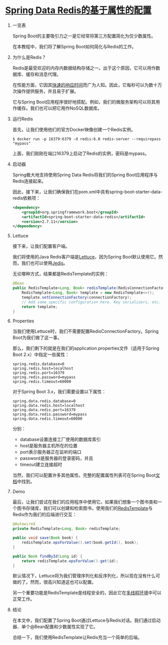 # [Spring Data Redis的基于属性的配置](https://www.baeldung.com/spring-data-redis-properties)

1. 一览表

    Spring Boot的主要吸引力之一是它经常将第三方配置简化为仅少数属性。

    在本教程中，我们将了解Spring Boot如何简化与Redis的工作。

2. 为什么是Redis？

    Redis是最受欢迎的内存内数据结构存储之一。出于这个原因，它可以用作数据库、缓存和消息代理。

    在性能方面，它因其[快速的响应时间](https://redis.io/topics/benchmarks)而广为人知。因此，它每秒可以为数十万次操作提供服务，并且易于扩展。

    它与Spring Boot应用程序很好地搭配。例如，我们的微服务架构可以将其用作缓存。我们也可以把它用作NoSQL数据库。

3. 运行Redis

    首先，让我们使用他们的官方Docker映像创建一个Redis实例。

    `$ docker run -p 16379:6379 -d redis:6.0 redis-server --requirepass "mypass"`

    上面，我们刚刚在端口16379上启动了Redis的实例，密码是mypass。

4. 启动器

    Spring极大地支持使用Spring Data Redis将我们的Spring Boot应用程序与Redis连接起来。

    因此，接下来，让我们确保我们在pom.xml中具有spring-boot-starter-data-redis依赖项：

    ```xml
    <dependency>
        <groupId>org.springframework.boot</groupId>
        <artifactId>spring-boot-starter-data-redis</artifactId>
        <version>2.7.11</version>    
    </dependency>
    ```

5. Lettuce

    接下来，让我们配置客户端。

    我们将使用的Java Redis客户端是[Lettuce](https://www.baeldung.com/java-redis-lettuce)，因为Spring Boot默认使用它。然而，我们也可以使用[Jedis](https://www.baeldung.com/jedis-java-redis-client-library)。

    无论哪种方式，结果都是RedisTemplate的实例：

    ```java
    @Bean
    public RedisTemplate<Long, Book> redisTemplate(RedisConnectionFactory connectionFactory) {
        RedisTemplate<Long, Book> template = new RedisTemplate<>();
        template.setConnectionFactory(connectionFactory);
        // Add some specific configuration here. Key serializers, etc.
        return template;
    }
    ```

6. Properties

    当我们使用Lettuce时，我们不需要配置RedisConnectionFactory。Spring Boot为我们做了这一事。

    那么，我们剩下的就是在我们的application.properties文件（适用于Spring Boot 2.x）中指定一些属性：

    ```properties
    spring.redis.database=0
    spring.redis.host=localhost
    spring.redis.port=16379
    spring.redis.password=mypass
    spring.redis.timeout=60000
    ```

    对于Spring Boot 3.x，我们需要设置以下属性：

    ```properties
    spring.data.redis.database=0
    spring.data.redis.host=localhost
    spring.data.redis.port=16379
    spring.data.redis.password=mypass
    spring.data.redis.timeout=60000
    ```

    分别：

    - database设置连接工厂使用的数据库索引
    - host是服务器主机所在的位置
    - port表示服务器正在监听的端口
    - password是服务器的登录密码，并且
    - timeout建立连接超时

    当然，我们可以配置许多其他属性。完整的配置属性列表可在Spring Boot[文档](https://docs.spring.io/spring-boot/docs/current/reference/htmlsingle/#data-properties)中找到。

7. Demo

    最后，让我们尝试在我们的应用程序中使用它。如果我们想象一个图书类和一个图书存储库，我们可以创建和检索图书，使用我们的[RedisTemplate](https://docs.spring.io/spring-data/redis/docs/current/api/org/springframework/data/redis/core/RedisTemplate.html)与Redis作为我们的后端进行交互：

    ```java
    @Autowired
    private RedisTemplate<Long, Book> redisTemplate;

    public void save(Book book) {
        redisTemplate.opsForValue().set(book.getId(), book);
    }

    public Book findById(Long id) {
        return redisTemplate.opsForValue().get(id);
    }
    ```

    默认情况下，Lettuce将为我们管理序列化和反序列化，所以现在没有什么可做的了。然而，很高兴知道这也可以配置。

    另一个重要功能是RedisTemplate是线程安全的，因此它在[多线程环境](https://www.baeldung.com/java-thread-safety)中可以正常工作。

8. 结论

    在本文中，我们配置了Spring Boot通过Lettuce与Redis对话。我们通过启动器、单个@Bean配置和少数属性实现了它。

    总结一下，我们使用RedisTemplate让Redis充当一个简单的后端。
